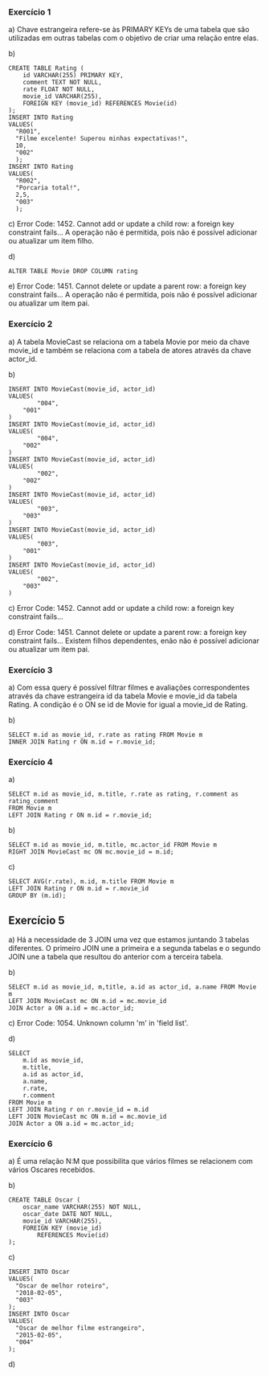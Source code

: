 ### Exercício 1

a) Chave estrangeira refere-se às PRIMARY KEYs de uma tabela que são utilizadas em outras tabelas com o objetivo de criar uma relação entre elas.

b)
```
CREATE TABLE Rating (
    id VARCHAR(255) PRIMARY KEY,
    comment TEXT NOT NULL,
    rate FLOAT NOT NULL,
    movie_id VARCHAR(255),
    FOREIGN KEY (movie_id) REFERENCES Movie(id)
);
INSERT INTO Rating 
VALUES(
  "R001",
  "Filme excelente! Superou minhas expectativas!",
  10,
  "002"
  );
INSERT INTO Rating 
VALUES(
  "R002",
  "Porcaria total!",
  2,5,
  "003"
  );
```

c) Error Code: 1452. Cannot add or update a child row: a foreign key constraint fails... A operação não é permitida, pois não é possível adicionar ou atualizar um item filho.


d)
```
ALTER TABLE Movie DROP COLUMN rating
```

e) Error Code: 1451. Cannot delete or update a parent row: a foreign key constraint fails... A operação não é permitida, pois não é possível adicionar ou atualizar um item pai.


### Exercício 2

a) A tabela MovieCast se relaciona om a tabela Movie por meio da chave movie_id e também se relaciona com a tabela de atores através da chave actor_id. 

b)
```
INSERT INTO MovieCast(movie_id, actor_id)
VALUES(
		"004",
    "001"
)
INSERT INTO MovieCast(movie_id, actor_id)
VALUES(
		"004",
    "002"
)
INSERT INTO MovieCast(movie_id, actor_id)
VALUES(
		"002",
    "002"
)
INSERT INTO MovieCast(movie_id, actor_id)
VALUES(
		"003",
    "003"
)
INSERT INTO MovieCast(movie_id, actor_id)
VALUES(
		"003",
    "001"
)
INSERT INTO MovieCast(movie_id, actor_id)
VALUES(
		"002",
    "003"
)
```

c) Error Code: 1452. Cannot add or update a child row: a foreign key constraint fails...


d) Error Code: 1451. Cannot delete or update a parent row: a foreign key constraint fails... Existem filhos dependentes, enão não é possível adicionar ou atualizar um item pai.


### Exercício 3

a) Com essa query é possível filtrar filmes e avaliações correspondentes através da chave estrangeira id da tabela Movie e movie_id da tabela Rating. A condição é o ON se id de Movie for igual a movie_id de Rating.

b) 
```
SELECT m.id as movie_id, r.rate as rating FROM Movie m
INNER JOIN Rating r ON m.id = r.movie_id;
```

### Exercício 4

a) 
```
SELECT m.id as movie_id, m.title, r.rate as rating, r.comment as rating_comment
FROM Movie m
LEFT JOIN Rating r ON m.id = r.movie_id;
```

b)
```
SELECT m.id as movie_id, m.title, mc.actor_id FROM Movie m
RIGHT JOIN MovieCast mc ON mc.movie_id = m.id;
```

c)
```
SELECT AVG(r.rate), m.id, m.title FROM Movie m
LEFT JOIN Rating r ON m.id = r.movie_id
GROUP BY (m.id);
```

## Exercício 5

a) Há a necessidade de 3 JOIN uma vez que estamos juntando 3 tabelas diferentes. O primeiro JOIN une a primeira e a segunda tabelas e o segundo JOIN une a tabela que resultou do anterior com a terceira tabela.

b)
```
SELECT m.id as movie_id, m,title, a.id as actor_id, a.name FROM Movie m
LEFT JOIN MovieCast mc ON m.id = mc.movie_id
JOIN Actor a ON a.id = mc.actor_id;
```

c) Error Code: 1054. Unknown column 'm' in 'field list'. 


d)
```
SELECT 
	m.id as movie_id, 
    m.title, 
    a.id as actor_id, 
    a.name, 
    r.rate, 
    r.comment 
FROM Movie m
LEFT JOIN Rating r on r.movie_id = m.id
LEFT JOIN MovieCast mc ON m.id = mc.movie_id
JOIN Actor a ON a.id = mc.actor_id;
```

### Exercício 6

a) É uma relação N:M que possibilita que vários filmes se relacionem com vários Oscares recebidos.

b) 
```
CREATE TABLE Oscar (
	oscar_name VARCHAR(255) NOT NULL,
    oscar_date DATE NOT NULL,
    movie_id VARCHAR(255),
    FOREIGN KEY (movie_id)
        REFERENCES Movie(id)
);
```

c)
```
INSERT INTO Oscar
VALUES(
  "Oscar de melhor roteiro",
  "2018-02-05",
  "003"
);
INSERT INTO Oscar
VALUES(
  "Oscar de melhor filme estrangeiro",
  "2015-02-05",
  "004"
);
```

d)